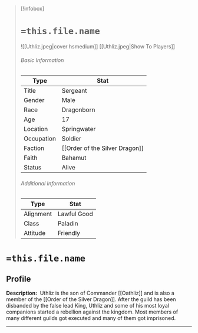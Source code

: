 > [!infobox]
> # `=this.file.name`
> ![[Uthliz.jpeg|cover hsmedium]]
> [[Uthliz.jpeg|Show To Players]]
> ###### Basic Information
> Type |  Stat |
> ---|---|
> Title | Sergeant |
> Gender | Male |
> Race | Dragonborn |
> Age | 17 |
> Location | Springwater |
> Occupation | Soldier |
> Faction | [[Order of the Silver Dragon]] |
> Faith | Bahamut |
> Status | Alive |
> ###### Additional Information
> Type |  Stat |
> ---|---|
> Alignment | Lawful Good |
> Class | Paladin |
> Attitude | Friendly |

# `=this.file.name`
## Profile

**Description:** 
Uthliz is the son of Commander [[Oathliz]] and is also a member of the [[Order of the Silver Dragon]]. After the guild has been disbanded by the false lead King, Uthliz and some of his most loyal companions started a rebellion against the kingdom. Most members of many different guilds got executed and many of them got imprisoned. 

---